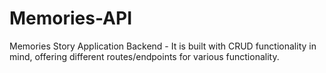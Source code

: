 # Memories-API
 Memories Story Application Backend - It is built with CRUD functionality in mind, offering different routes/endpoints for various functionality.
